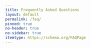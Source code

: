 ```yaml
---
title: Frequently Asked Questions
layout: default
permalink: /faq/
pinned: true
no-header: true
no-sidebar: true
itemtype: https://schema.org/FAQPage
---
```

<bacon-ipsum></bacon-ipsum>
